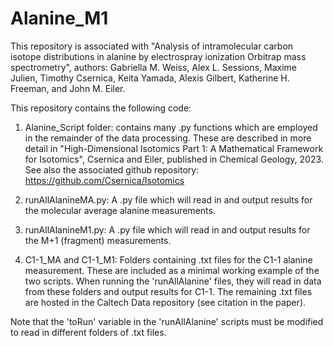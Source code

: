 # Alanine_M1
This repository is associated with "Analysis of intramolecular carbon isotope distributions in alanine by
electrospray ionization Orbitrap mass spectrometry", authors: Gabriella M. Weiss, Alex L. Sessions, Maxime Julien, Timothy Csernica, Keita Yamada,
Alexis Gilbert, Katherine H. Freeman, and John M. Eiler. 

This repository contains the following code: 

1) Alanine_Script folder: contains many .py functions which are employed in the remainder of the data processing. These are described in more detail in "High-Dimensional Isotomics Part 1: A Mathematical Framework for Isotomics", Csernica and Eiler, published in Chemical Geology, 2023. See also the associated github repository: https://github.com/Csernica/Isotomics

2) runAllAlanineMA.py: A .py file which will read in and output results for the molecular average alanine measurements. 

3) runAllAlanineM1.py: A .py file which will read in and output results for the M+1 (fragment) measurements. 

4) C1-1_MA and C1-1_M1: Folders containing .txt files for the C1-1 alanine measurement. These are included as a minimal working example of the two scripts. When running the 'runAllAlanine' files, they will read in data from these folders and output results for C1-1. The remaining .txt files are hosted in the Caltech Data repository (see citation in the paper). 

Note that the 'toRun' variable in the 'runAllAlanine' scripts must be modified to read in different folders of .txt files. 
